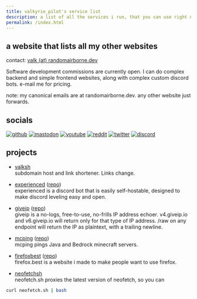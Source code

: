 ```yaml
---
title: valkyrie_pilot's service list
description: a list of all the services i run, that you can use right now!
permalink: /index.html
---
```


## a website that lists all my other websites
contact: [valk (at) randomairborne.dev](mailto:valk@randomairborne.dev)

Software development commissions are currently open. I can do complex backend and simple frontend websites, along with complex custom discord bots.
e-mail me for pricing.

note: my canonical emails are at randomairborne.dev. any other website just forwards.

## socials

[![github](https://img.shields.io/badge/github-randomairborne-lightgrey?logo=github)](https://github.com/randomairborne)
[![mastodon](https://img.shields.io/badge/mastodon-%40valk%40zero.lgbt-563ACC?logo=mastodon)](https://mastodon.zero.lgbt/@valk)
[![youtube](https://img.shields.io/badge/youtube-valkyrie__pilot-FF0000?logo=youtube)](https://www.youtube.com/@valkyrie_pilot)
[![reddit](https://img.shields.io/badge/reddit-%2Fu%2Fvalkyrie__pilotMC-FF5700?logo=reddit)](https://reddit.com/u/valkyrie_pilotMC)
[![twitter](https://img.shields.io/badge/twitter-%40valkyrie__pilot-1DA1F2?logo=twitter)](https://twitter.com/valkyrie_pilot)
[![discord](https://img.shields.io/badge/discord-valkyrie__pilot-5865F2?logo=discord)](https://valk.sh/discord)

## projects

- [valksh](https://valk.sh/) \
subdomain host and link shortener. Links change.

- [experienced](https://xp.valk.sh/) ([repo](https://github.com/randomairborne/experienced)) \
experienced is a discord bot that is easily self-hostable, designed to make discord leveling easy and open. 

- [giveip](https://giveip.io) ([repo](https://github.com/randomairborne/giveip)) \
giveip is a no-logs, free-to-use, no-frills IP address echoer. v4.giveip.io and v6.giveip.io will return only
for that type of IP address. /raw on any endpoint will return the IP as plaintext, with a trailing newline.

- [mcping](https://mcping.me) ([repo](https://github.com/randomairborne/mcping)) \
mcping pings Java and Bedrock minecraft servers.

- [firefoxbest](https://firefox.best) ([repo](https://github.com/randomairborne/firefox.best)) \
firefox.best is a website i made to make people want to use firefox.

- [neofetchsh](https://neofetch.sh) \
neofetch.sh proxies the latest version of neofetch, so you can

```sh
curl neofetch.sh | bash
```
